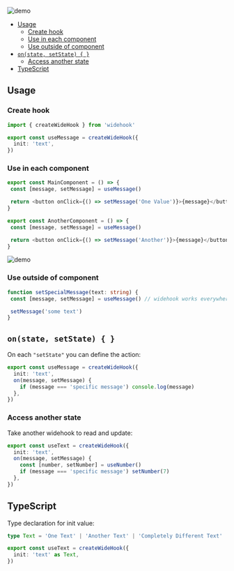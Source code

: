 
![demo](https://raw.githubusercontent.com/yorkblansh/widehook.js/master/demo/logo.png)

- [Usage](#usage)
  - [Create hook](#create-hook)
  - [Use in each component](#use-in-each-component)
  - [Use outside of component](#use-outside-of-component)
- [`on(state, setState) { }`](#onstate-setstate--)
  - [Access another state](#access-another-state)
- [TypeScript](#typescript)

## Usage

### Create hook

<!-- Create wide hook with initial value -->

```ts
import { createWideHook } from 'widehook'

export const useMessage = createWideHook({
  init: 'text',
})
```

### Use in each component

```ts
export const MainComponent = () => {
 const [message, setMessage] = useMessage()

 return <button onClick={() => setMessage('One Value')}>{message}</button>
}

export const AnotherComponent = () => {
 const [message, setMessage] = useMessage()

 return <button onClick={() => setMessage('Another')}>{message}</button>
}
```

![demo](https://raw.githubusercontent.com/yorkblansh/widehook.js/master/demo/11.gif)

### Use outside of component

```ts
function setSpecialMessage(text: string) {
 const [message, setMessage] = useMessage() // widehook works everywhere

 setMessage('some text')
}
```

## `on(state, setState) { }`

On each `"setState"` you can define the action:

```ts
export const useMessage = createWideHook({
  init: 'text',
  on(message, setMessage) {
    if (message === 'specific message') console.log(message)
  },
})
```

### Access another state

Take another widehook to read and update:

```ts
export const useText = createWideHook({
  init: 'text',
  on(message, setMessage) {
    const [number, setNumber] = useNumber()
    if (message === 'specific message') setNumber(7)
  },
})
```

## TypeScript

Type declaration for init value:

```ts
type Text = 'One Text' | 'Another Text' | 'Completely Different Text'

export const useText = createWideHook({
  init: 'text' as Text,
})
```
